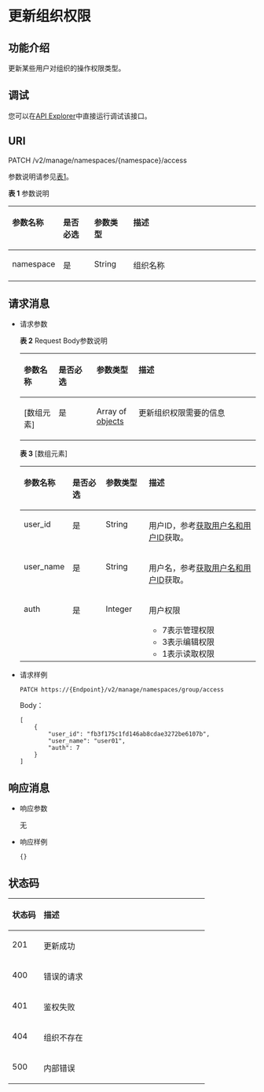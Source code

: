 # 更新组织权限<a name="swr_02_0044"></a>

## 功能介绍<a name="se03aae4436e64394a95dc13b6f233898"></a>

更新某些用户对组织的操作权限类型。

## 调试<a name="section85822133314"></a>

您可以在[API Explorer](https://apiexplorer.developer.huaweicloud.com/apiexplorer/doc?product=SWR&api=UpdateNamespaceAuth)中直接运行调试该接口。

## URI<a name="s476df674307e4b04b9545f9575dde042"></a>

PATCH /v2/manage/namespaces/\{namespace\}/access

参数说明请参见[表1](#table73271639103420)。

**表 1**  参数说明

<a name="table73271639103420"></a>
<table><thead align="left"><tr id="row53291539153419"><th class="cellrowborder" valign="top" width="17%" id="mcps1.2.5.1.1"><p id="p1324110491762"><a name="p1324110491762"></a><a name="p1324110491762"></a>参数名称</p>
</th>
<th class="cellrowborder" valign="top" width="13%" id="mcps1.2.5.1.2"><p id="p22411349265"><a name="p22411349265"></a><a name="p22411349265"></a>是否必选</p>
</th>
<th class="cellrowborder" valign="top" width="16%" id="mcps1.2.5.1.3"><p id="p152414491669"><a name="p152414491669"></a><a name="p152414491669"></a>参数类型</p>
</th>
<th class="cellrowborder" valign="top" width="54%" id="mcps1.2.5.1.4"><p id="p8241114913611"><a name="p8241114913611"></a><a name="p8241114913611"></a>描述</p>
</th>
</tr>
</thead>
<tbody><tr id="row7335939103416"><td class="cellrowborder" valign="top" width="17%" headers="mcps1.2.5.1.1 "><p id="p6843228526"><a name="p6843228526"></a><a name="p6843228526"></a>namespace</p>
</td>
<td class="cellrowborder" valign="top" width="13%" headers="mcps1.2.5.1.2 "><p id="p284310281826"><a name="p284310281826"></a><a name="p284310281826"></a>是</p>
</td>
<td class="cellrowborder" valign="top" width="16%" headers="mcps1.2.5.1.3 "><p id="p1884432818210"><a name="p1884432818210"></a><a name="p1884432818210"></a>String</p>
</td>
<td class="cellrowborder" valign="top" width="54%" headers="mcps1.2.5.1.4 "><p id="p19616524474"><a name="p19616524474"></a><a name="p19616524474"></a>组织名称</p>
</td>
</tr>
</tbody>
</table>

## 请求消息<a name="s8246d3afdd6f44dc817ce0c3f2ac7d53"></a>

-   请求参数

    **表 2**  Request Body参数说明

    <a name="table202391481153"></a>
    <table><thead align="left"><tr id="row72398489516"><th class="cellrowborder" valign="top" width="14.74%" id="mcps1.2.5.1.1"><p id="p72407481958"><a name="p72407481958"></a><a name="p72407481958"></a>参数名称</p>
    </th>
    <th class="cellrowborder" valign="top" width="16.09%" id="mcps1.2.5.1.2"><p id="p1624016481457"><a name="p1624016481457"></a><a name="p1624016481457"></a>是否必选</p>
    </th>
    <th class="cellrowborder" valign="top" width="17.77%" id="mcps1.2.5.1.3"><p id="p16240848251"><a name="p16240848251"></a><a name="p16240848251"></a>参数类型</p>
    </th>
    <th class="cellrowborder" valign="top" width="51.4%" id="mcps1.2.5.1.4"><p id="p82400481556"><a name="p82400481556"></a><a name="p82400481556"></a>描述</p>
    </th>
    </tr>
    </thead>
    <tbody><tr id="row132401487515"><td class="cellrowborder" valign="top" width="14.74%" headers="mcps1.2.5.1.1 "><p id="p162402487513"><a name="p162402487513"></a><a name="p162402487513"></a>[数组元素]</p>
    </td>
    <td class="cellrowborder" valign="top" width="16.09%" headers="mcps1.2.5.1.2 "><p id="p5240124820512"><a name="p5240124820512"></a><a name="p5240124820512"></a>是</p>
    </td>
    <td class="cellrowborder" valign="top" width="17.77%" headers="mcps1.2.5.1.3 "><p id="p14240104812512"><a name="p14240104812512"></a><a name="p14240104812512"></a>Array of <a href="#table6912142367">objects</a></p>
    </td>
    <td class="cellrowborder" valign="top" width="51.4%" headers="mcps1.2.5.1.4 "><p id="p12240114819515"><a name="p12240114819515"></a><a name="p12240114819515"></a>更新组织权限需要的信息</p>
    </td>
    </tr>
    </tbody>
    </table>

    **表 3**  \[数组元素\]

    <a name="table6912142367"></a>
    <table><thead align="left"><tr id="row494101419361"><th class="cellrowborder" valign="top" width="14.93%" id="mcps1.2.5.1.1"><p id="p93432046672"><a name="p93432046672"></a><a name="p93432046672"></a>参数名称</p>
    </th>
    <th class="cellrowborder" valign="top" width="15.07%" id="mcps1.2.5.1.2"><p id="p934311465719"><a name="p934311465719"></a><a name="p934311465719"></a>是否必选</p>
    </th>
    <th class="cellrowborder" valign="top" width="18.73%" id="mcps1.2.5.1.3"><p id="p6343346671"><a name="p6343346671"></a><a name="p6343346671"></a>参数类型</p>
    </th>
    <th class="cellrowborder" valign="top" width="51.27%" id="mcps1.2.5.1.4"><p id="p123435460710"><a name="p123435460710"></a><a name="p123435460710"></a>描述</p>
    </th>
    </tr>
    </thead>
    <tbody><tr id="row69961413365"><td class="cellrowborder" valign="top" width="14.93%" headers="mcps1.2.5.1.1 "><p id="p1110011416365"><a name="p1110011416365"></a><a name="p1110011416365"></a>user_id</p>
    </td>
    <td class="cellrowborder" valign="top" width="15.07%" headers="mcps1.2.5.1.2 "><p id="p135943392073"><a name="p135943392073"></a><a name="p135943392073"></a>是</p>
    </td>
    <td class="cellrowborder" valign="top" width="18.73%" headers="mcps1.2.5.1.3 "><p id="p134197181510"><a name="p134197181510"></a><a name="p134197181510"></a>String</p>
    </td>
    <td class="cellrowborder" valign="top" width="51.27%" headers="mcps1.2.5.1.4 "><p id="p46175204712"><a name="p46175204712"></a><a name="p46175204712"></a>用户ID，参考<a href="获取用户名和用户ID.md">获取用户名和用户ID</a>获取。</p>
    </td>
    </tr>
    <tr id="row3105101418360"><td class="cellrowborder" valign="top" width="14.93%" headers="mcps1.2.5.1.1 "><p id="p3107314193615"><a name="p3107314193615"></a><a name="p3107314193615"></a>user_name</p>
    </td>
    <td class="cellrowborder" valign="top" width="15.07%" headers="mcps1.2.5.1.2 "><p id="p159712391173"><a name="p159712391173"></a><a name="p159712391173"></a>是</p>
    </td>
    <td class="cellrowborder" valign="top" width="18.73%" headers="mcps1.2.5.1.3 "><p id="p154318711511"><a name="p154318711511"></a><a name="p154318711511"></a>String</p>
    </td>
    <td class="cellrowborder" valign="top" width="51.27%" headers="mcps1.2.5.1.4 "><p id="p1761185234713"><a name="p1761185234713"></a><a name="p1761185234713"></a>用户名，参考<a href="获取用户名和用户ID.md">获取用户名和用户ID</a>获取。</p>
    </td>
    </tr>
    <tr id="row135101232143711"><td class="cellrowborder" valign="top" width="14.93%" headers="mcps1.2.5.1.1 "><p id="p35101132143714"><a name="p35101132143714"></a><a name="p35101132143714"></a>auth</p>
    </td>
    <td class="cellrowborder" valign="top" width="15.07%" headers="mcps1.2.5.1.2 "><p id="p260123920711"><a name="p260123920711"></a><a name="p260123920711"></a>是</p>
    </td>
    <td class="cellrowborder" valign="top" width="18.73%" headers="mcps1.2.5.1.3 "><p id="p151033215376"><a name="p151033215376"></a><a name="p151033215376"></a>Integer</p>
    </td>
    <td class="cellrowborder" valign="top" width="51.27%" headers="mcps1.2.5.1.4 "><p id="p1967577102418"><a name="p1967577102418"></a><a name="p1967577102418"></a>用户权限</p>
    <a name="ul33021412132414"></a><a name="ul33021412132414"></a><ul id="ul33021412132414"><li>7表示管理权限</li><li>3表示编辑权限</li><li>1表示读取权限</li></ul>
    </td>
    </tr>
    </tbody>
    </table>

-   请求样例

    ```
    PATCH https://{Endpoint}/v2/manage/namespaces/group/access
    ```

    Body：

    ```
    [
        {
            "user_id": "fb3f175c1fd146ab8cdae3272be6107b",
            "user_name": "user01",
            "auth": 7
        }
    ]
    ```


## 响应消息<a name="sab9be5ce850743859bb238e072f8d1f2"></a>

-   响应参数

    无

-   响应样例

    ```
    {}
    ```


## 状态码<a name="s336c1dbc7af446a1b3cc077ea3f82fc9"></a>

<a name="t33d02fa79e8443868a71c99f411610a5"></a>
<table><thead align="left"><tr id="r9eb80d64e8f34d0db940daa95fc929dd"><th class="cellrowborder" valign="top" width="16%" id="mcps1.1.3.1.1"><p id="p15519411418"><a name="p15519411418"></a><a name="p15519411418"></a>状态码</p>
</th>
<th class="cellrowborder" valign="top" width="84%" id="mcps1.1.3.1.2"><p id="p85214434110"><a name="p85214434110"></a><a name="p85214434110"></a>描述</p>
</th>
</tr>
</thead>
<tbody><tr id="r1cc0192c651444db882dde750b14be23"><td class="cellrowborder" valign="top" width="16%" headers="mcps1.1.3.1.1 "><p id="a6a3639a3cb154e17b95c5076c8036471"><a name="a6a3639a3cb154e17b95c5076c8036471"></a><a name="a6a3639a3cb154e17b95c5076c8036471"></a>201</p>
</td>
<td class="cellrowborder" valign="top" width="84%" headers="mcps1.1.3.1.2 "><p id="p125033664815"><a name="p125033664815"></a><a name="p125033664815"></a>更新成功</p>
</td>
</tr>
<tr id="r0bd68000afe546dd9c7a8d3a05991a04"><td class="cellrowborder" valign="top" width="16%" headers="mcps1.1.3.1.1 "><p id="ad46ccdc6b7e04df3b6b5679f7606f434"><a name="ad46ccdc6b7e04df3b6b5679f7606f434"></a><a name="ad46ccdc6b7e04df3b6b5679f7606f434"></a>400</p>
</td>
<td class="cellrowborder" valign="top" width="84%" headers="mcps1.1.3.1.2 "><p id="p450143634820"><a name="p450143634820"></a><a name="p450143634820"></a>错误的请求</p>
</td>
</tr>
<tr id="row059261364320"><td class="cellrowborder" valign="top" width="16%" headers="mcps1.1.3.1.1 "><p id="p059261310438"><a name="p059261310438"></a><a name="p059261310438"></a>401</p>
</td>
<td class="cellrowborder" valign="top" width="84%" headers="mcps1.1.3.1.2 "><p id="p75033614814"><a name="p75033614814"></a><a name="p75033614814"></a>鉴权失败</p>
</td>
</tr>
<tr id="row9547111612437"><td class="cellrowborder" valign="top" width="16%" headers="mcps1.1.3.1.1 "><p id="p19547131615432"><a name="p19547131615432"></a><a name="p19547131615432"></a>404</p>
</td>
<td class="cellrowborder" valign="top" width="84%" headers="mcps1.1.3.1.2 "><p id="p10501336134817"><a name="p10501336134817"></a><a name="p10501336134817"></a>组织不存在</p>
</td>
</tr>
<tr id="r19bdef782c164c93917f897241e521f8"><td class="cellrowborder" valign="top" width="16%" headers="mcps1.1.3.1.1 "><p id="a7da68e311c0f4267bacf3cbdb71d1ead"><a name="a7da68e311c0f4267bacf3cbdb71d1ead"></a><a name="a7da68e311c0f4267bacf3cbdb71d1ead"></a>500</p>
</td>
<td class="cellrowborder" valign="top" width="84%" headers="mcps1.1.3.1.2 "><p id="p66431659191020"><a name="p66431659191020"></a><a name="p66431659191020"></a>内部错误</p>
</td>
</tr>
</tbody>
</table>


